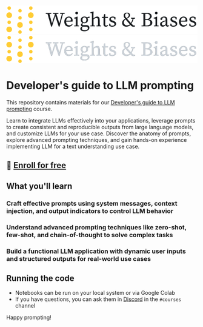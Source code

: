 <p align="center">
  <img src="https://raw.githubusercontent.com/wandb/wandb/508982e50e82c54cbf0dd464a9959fee0e1740ad/.github/wb-logo-lightbg.png#gh-light-mode-only" width="600" alt="Weights & Biases"/>
  <img src="https://raw.githubusercontent.com/wandb/wandb/508982e50e82c54cbf0dd464a9959fee0e1740ad/.github/wb-logo-darkbg.png#gh-dark-mode-only" width="600" alt="Weights & Biases"/>
</p>

# Developer's guide to LLM prompting 

This repository contains materials for our [Developer's guide to LLM prompting](https://www.wandb.courses/courses/prompting) course. 

Learn to integrate LLMs effectively into your applications, leverage prompts to create consistent and reproducible outputs from large language models, and customize LLMs for your use case. Discover the anatomy of prompts, explore advanced prompting techniques, and gain hands-on experience implementing LLM for a text understanding use case.

## 🚀 [Enroll for free](https://www.wandb.courses/courses/prompting)

## What you'll learn

### Craft effective prompts using system messages, context injection, and output indicators to control LLM behavior

### Understand advanced prompting techniques like zero-shot, few-shot, and chain-of-thought to solve complex tasks

### Build a functional LLM application with dynamic user inputs and structured outputs for real-world use cases


## Running the code

- Notebooks can be run on your local system or via Google Colab
- If you have questions, you can ask them in [Discord](https://wandb.me/discord) in the `#courses` channel

Happy prompting! 
